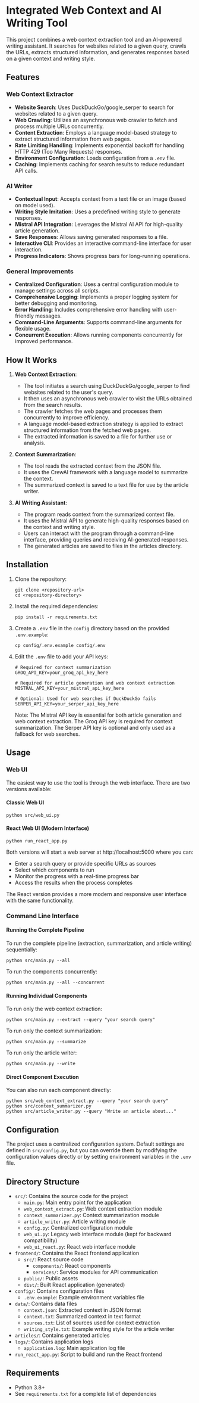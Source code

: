  # Integrated Web Context and AI Writing Tool

This project combines a web context extraction tool and an AI-powered writing assistant. It searches for websites related to a given query, crawls the URLs, extracts structured information, and generates responses based on a given context and writing style.

## Features

### Web Context Extractor

- **Website Search**: Uses DuckDuckGo/google_serper to search for websites related to a given query.
- **Web Crawling**: Utilizes an asynchronous web crawler to fetch and process multiple URLs concurrently.
- **Content Extraction**: Employs a language model-based strategy to extract structured information from web pages.
- **Rate Limiting Handling**: Implements exponential backoff for handling HTTP 429 (Too Many Requests) responses.
- **Environment Configuration**: Loads configuration from a `.env` file.
- **Caching**: Implements caching for search results to reduce redundant API calls.

### AI Writer

- **Contextual Input**: Accepts context from a text file or an image (based on model used).
- **Writing Style Imitation**: Uses a predefined writing style to generate responses.
- **Mistral API Integration**: Leverages the Mistral AI API for high-quality article generation.
- **Save Responses**: Allows saving generated responses to a file.
- **Interactive CLI**: Provides an interactive command-line interface for user interaction.
- **Progress Indicators**: Shows progress bars for long-running operations.

### General Improvements

- **Centralized Configuration**: Uses a central configuration module to manage settings across all scripts.
- **Comprehensive Logging**: Implements a proper logging system for better debugging and monitoring.
- **Error Handling**: Includes comprehensive error handling with user-friendly messages.
- **Command-Line Arguments**: Supports command-line arguments for flexible usage.
- **Concurrent Execution**: Allows running components concurrently for improved performance.

## How It Works

1. **Web Context Extraction**:

   - The tool initiates a search using DuckDuckGo/google_serper to find websites related to the user's query.
   - It then uses an asynchronous web crawler to visit the URLs obtained from the search results.
   - The crawler fetches the web pages and processes them concurrently to improve efficiency.
   - A language model-based extraction strategy is applied to extract structured information from the fetched web pages.
   - The extracted information is saved to a file for further use or analysis.

2. **Context Summarization**:
   - The tool reads the extracted context from the JSON file.
   - It uses the CrewAI framework with a language model to summarize the context.
   - The summarized context is saved to a text file for use by the article writer.

3. **AI Writing Assistant**:
   - The program reads context from the summarized context file.
   - It uses the Mistral API to generate high-quality responses based on the context and writing style.
   - Users can interact with the program through a command-line interface, providing queries and receiving AI-generated responses.
   - The generated articles are saved to files in the articles directory.

## Installation

1. Clone the repository:
   ```
   git clone <repository-url>
   cd <repository-directory>
   ```

2. Install the required dependencies:
   ```
   pip install -r requirements.txt
   ```

3. Create a `.env` file in the `config` directory based on the provided `.env.example`:
   ```
   cp config/.env.example config/.env
   ```

4. Edit the `.env` file to add your API keys:
   ```
   # Required for context summarization
   GROQ_API_KEY=your_groq_api_key_here
   
   # Required for article generation and web context extraction
   MISTRAL_API_KEY=your_mistral_api_key_here
   
   # Optional: Used for web searches if DuckDuckGo fails
   SERPER_API_KEY=your_serper_api_key_here
   ```
   
   Note: The Mistral API key is essential for both article generation and web context extraction. The Groq API key is required for context summarization. The Serper API key is optional and only used as a fallback for web searches.

## Usage

### Web UI

The easiest way to use the tool is through the web interface. There are two versions available:

#### Classic Web UI

```
python src/web_ui.py
```

#### React Web UI (Modern Interface)

```
python run_react_app.py
```

Both versions will start a web server at http://localhost:5000 where you can:
- Enter a search query or provide specific URLs as sources
- Select which components to run
- Monitor the progress with a real-time progress bar
- Access the results when the process completes

The React version provides a more modern and responsive user interface with the same functionality.

### Command Line Interface

#### Running the Complete Pipeline

To run the complete pipeline (extraction, summarization, and article writing) sequentially:

```
python src/main.py --all
```

To run the components concurrently:

```
python src/main.py --all --concurrent
```

#### Running Individual Components

To run only the web context extraction:

```
python src/main.py --extract --query "your search query"
```

To run only the context summarization:

```
python src/main.py --summarize
```

To run only the article writer:

```
python src/main.py --write
```

#### Direct Component Execution

You can also run each component directly:

```
python src/web_context_extract.py --query "your search query"
python src/context_summarizer.py
python src/article_writer.py --query "Write an article about..."
```

## Configuration

The project uses a centralized configuration system. Default settings are defined in `src/config.py`, but you can override them by modifying the configuration values directly or by setting environment variables in the `.env` file.

## Directory Structure

- `src/`: Contains the source code for the project
  - `main.py`: Main entry point for the application
  - `web_context_extract.py`: Web context extraction module
  - `context_summarizer.py`: Context summarization module
  - `article_writer.py`: Article writing module
  - `config.py`: Centralized configuration module
  - `web_ui.py`: Legacy web interface module (kept for backward compatibility)
  - `web_ui_react.py`: React web interface module
- `frontend/`: Contains the React frontend application
  - `src/`: React source code
    - `components/`: React components
    - `services/`: Service modules for API communication
  - `public/`: Public assets
  - `dist/`: Built React application (generated)
- `config/`: Contains configuration files
  - `.env.example`: Example environment variables file
- `data/`: Contains data files
  - `context.json`: Extracted context in JSON format
  - `context.txt`: Summarized context in text format
  - `sources.txt`: List of sources used for context extraction
  - `writing_style.txt`: Example writing style for the article writer
- `articles/`: Contains generated articles
- `logs/`: Contains application logs
  - `application.log`: Main application log file
- `run_react_app.py`: Script to build and run the React frontend

## Requirements

- Python 3.8+
- See `requirements.txt` for a complete list of dependencies
